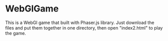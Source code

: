 # WebGlGame

This is a WebGl game that built with Phaser.js library. Just download the files and put them together in one directory, then open "index2.html" to play the game. 
